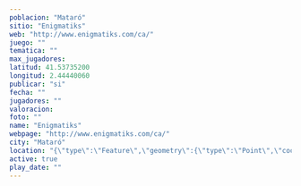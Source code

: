 ```yaml
---
poblacion: "Mataró"
sitio: "Enigmatiks"
web: "http://www.enigmatiks.com/ca/"
juego: ""
tematica: ""
max_jugadores: 
latitud: 41.53735200
longitud: 2.44440060
publicar: "si"
fecha: ""
jugadores: ""
valoracion: 
foto: ""
name: "Enigmatiks"
webpage: "http://www.enigmatiks.com/ca/"
city: "Mataró"
location: "{\"type\":\"Feature\",\"geometry\":{\"type\":\"Point\",\"coordinates\":[\"41,53735200\",\"2,44440060\"]}}"
active: true
play_date: ""
---
```

